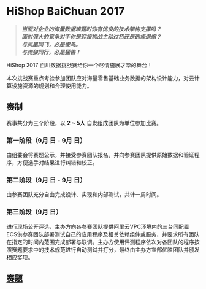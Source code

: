# HiShop BaiChuan 2017

>***当面对企业的海量数据难题时你有优良的技术架构支撑吗？  
面对强大的竞争对手你是迎接挑战主动过招还是选择退缩？  
与凤凰同飞，必是俊鸟。  
与虎狼同行，必是猛兽！***

HiShop 2017 百川数据挑战赛给你一个尽情施展才华的舞台！

本次挑战赛重点考验参加团队应对海量零售基础业务数据的架构设计能力，对云计算设施资源的规划和合理使用能力。

## 赛制

赛事共分为三个阶段，以 **2 ~ 5人** 自发组成团队为单位参加比赛。

### 第一阶段（9月  日 - 9月  日）
由组委会将赛题公示，并接受参赛团队报名，并向参赛团队提供原始数据和验证程序，方便选手对结果进行纠错和校正。

### 第二阶段（9月  日 - 9月  日）
由参赛团队充分自由完成设计、实现和内部测试，共计一周时间。

### 第三阶段（9月  日）
进行现场公开评选，主办方向各参赛团队提供阿里云VPC环境内的三台同配置ECS供参赛团队部署测试自己的应用程序及相关依赖组件或服务，并要求所有团队在指定的时间内范围完成部署与联调。主办方使用评测程序依次对各团队的程序按照赛题要求中的技术规范进行自动测试并打分，最终由主办方宣部优胜团队并颁发相应奖项。

## [赛题](exam.md)
